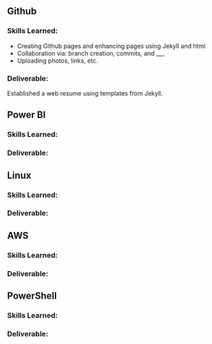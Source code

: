 
## Github
### Skills Learned:
- Creating Github pages and enhancing pages using Jekyll and html
- Collaboration via: branch creation, commits, and ___
- Uploading photos, links, etc.

### Deliverable: 
Established a web resume using templates from Jekyll.

## Power BI
### Skills Learned:

### Deliverable:

## Linux
### Skills Learned:

### Deliverable:

## AWS
### Skills Learned:

### Deliverable:

## PowerShell
### Skills Learned:

### Deliverable:

